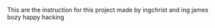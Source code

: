 This are the instruction for this project made by ingchrist and ing james bozy
happy hacking    








